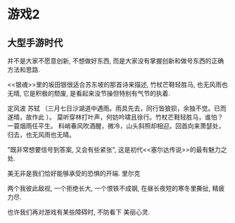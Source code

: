 # 游戏2

## 大型手游时代

并不是大家不愿意创新, 不想做好东西, 而是大家没有掌握创新和做号东西的正确方法和思路.  

<<银魂>>里的坂田银很适合苏东坡的那首诗来描述, 竹杖芒鞋轻胜马, 也无风雨也无晴, 它是积极的颓废, 是看起来没节操但特别有气节的执着. 

定风波 苏轼
（三月七日沙湖道中遇雨。雨具先去，同行皆狼狈，余独不觉。已而遂晴，故作此 ）。
莫听穿林打叶声，何妨吟啸且徐行。竹杖芒鞋轻胜马，谁怕？ 一蓑烟雨任平生。
料峭春风吹酒醒，微冷，山头斜照却相迎。回首向来萧瑟处，归去，也无风雨也无晴。

"既非常想要信号到答案, 又会有些紧张", 这是初代<<塞尔达传说>>的最有魅力之处.   

美无非是我们恰好能够承受的恐惧的开端. 里尔克

两个我彼此敌视, 一个拒绝长大, 一个恨铁不成钢, 在昼长夜短的寒冬里撕扯, 精疲力尽.  

也许我们再对游戏有某些障碍时, 不防看下 美丽心灵.
